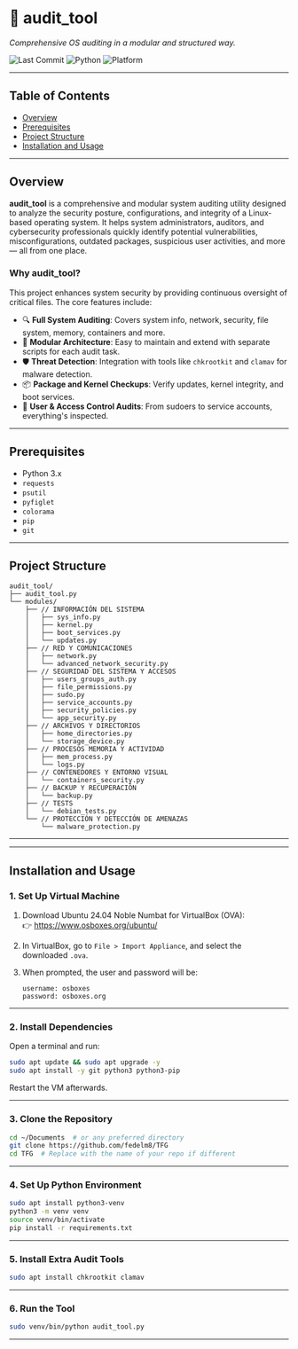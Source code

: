 
# 🧰 audit_tool

*Comprehensive OS auditing in a modular and structured way.*

![Last Commit](https://img.shields.io/badge/last%20commit-today-brightgreen)
![Python](https://img.shields.io/badge/python-100%25-blue)
![Platform](https://img.shields.io/badge/platform-Linux-orange)

---

## Table of Contents

- [Overview](#overview)
- [Prerequisites](#prerequisites)
- [Project Structure](#project-structure)
- [Installation and Usage](#installation-and-usage)

---

## Overview

**audit_tool** is a comprehensive and modular system auditing utility designed to analyze the security posture, configurations, and integrity of a Linux-based operating system. It helps system administrators, auditors, and cybersecurity professionals quickly identify potential vulnerabilities, misconfigurations, outdated packages, suspicious user activities, and more — all from one place.

### Why audit_tool?

This project enhances system security by providing continuous oversight of critical files. The core features include:

- 🔍 **Full System Auditing**: Covers system info, network, security, file system, memory, containers and more.
- 🧱 **Modular Architecture**: Easy to maintain and extend with separate scripts for each audit task.
- 🛡️ **Threat Detection**: Integration with tools like `chkrootkit` and `clamav` for malware detection.
- 📦 **Package and Kernel Checkups**: Verify updates, kernel integrity, and boot services.
- 🔐 **User & Access Control Audits**: From sudoers to service accounts, everything's inspected.

---

## Prerequisites

- Python 3.x  
- `requests`  
- `psutil`
- `pyfiglet`
- `colorama`  
- `pip`
- `git`

---


## Project Structure

```
audit_tool/
├── audit_tool.py
└── modules/
    ├── // INFORMACIÓN DEL SISTEMA
    │   ├── sys_info.py
    │   ├── kernel.py
    │   ├── boot_services.py
    │   └── updates.py
    ├── // RED Y COMUNICACIONES
    │   ├── network.py
    │   └── advanced_network_security.py
    ├── // SEGURIDAD DEL SISTEMA Y ACCESOS
    │   ├── users_groups_auth.py
    │   ├── file_permissions.py
    │   ├── sudo.py
    │   ├── service_accounts.py
    │   ├── security_policies.py
    │   └── app_security.py
    ├── // ARCHIVOS Y DIRECTORIOS
    │   ├── home_directories.py
    │   └── storage_device.py
    ├── // PROCESOS MEMORIA Y ACTIVIDAD
    │   ├── mem_process.py
    │   └── logs.py
    ├── // CONTENEDORES Y ENTORNO VISUAL
    │   └── containers_security.py
    ├── // BACKUP Y RECUPERACIÓN
    │   └── backup.py
    ├── // TESTS
    │   └── debian_tests.py
    └── // PROTECCIÓN Y DETECCIÓN DE AMENAZAS
        └── malware_protection.py
```


---

---

##  Installation and Usage

### 1. Set Up Virtual Machine

1. Download Ubuntu 24.04 Noble Numbat for VirtualBox (OVA):  
   👉 https://www.osboxes.org/ubuntu/

2. In VirtualBox, go to `File > Import Appliance`, and select the downloaded `.ova`.

3. When prompted, the user and password will be:
   ```
   username: osboxes
   password: osboxes.org
   ```

---

### 2. Install Dependencies

Open a terminal and run:

```bash
sudo apt update && sudo apt upgrade -y
sudo apt install -y git python3 python3-pip
```

Restart the VM afterwards.

---

### 3. Clone the Repository

```bash
cd ~/Documents  # or any preferred directory
git clone https://github.com/fedelm8/TFG
cd TFG  # Replace with the name of your repo if different
```

---

### 4. Set Up Python Environment

```bash
sudo apt install python3-venv
python3 -m venv venv
source venv/bin/activate
pip install -r requirements.txt
```

---

### 5. Install Extra Audit Tools

```bash
sudo apt install chkrootkit clamav
```

---

### 6. Run the Tool

```bash
sudo venv/bin/python audit_tool.py
```

---


